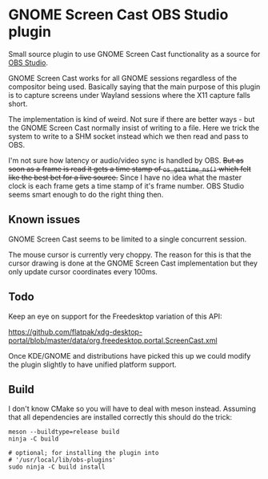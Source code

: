 # GNOME Screen Cast OBS Studio plugin

Small source plugin to use GNOME Screen Cast functionality as a source for [OBS
Studio][1].

GNOME Screen Cast works for all GNOME sessions regardless of the compositor
being used. Basically saying that the main purpose of this plugin is to capture
screens under Wayland sessions where the X11 capture falls short.

The implementation is kind of weird. Not sure if there are better ways - but the
GNOME Screen Cast normally insist of writing to a file. Here we trick the system
to write to a SHM socket instead which we then read and pass to OBS.

I'm not sure how latency or audio/video sync is handled by OBS. ~~But as soon as
a frame is read it gets a time stamp of `os_gettime_ns()` which felt like the
best bet for a live source.~~ Since I have no idea what the master clock is each
frame gets a time stamp of it's frame number. OBS Studio seems smart enough to
do the right thing then.

[1]: https://obsproject.com/

## Known issues

GNOME Screen Cast seems to be limited to a single concurrent session.

The mouse cursor is currently very choppy. The reason for this is that the
cursor drawing is done at the GNOME Screen Cast implementation but they only
update cursor coordinates every 100ms.

## Todo

Keep an eye on support for the Freedesktop variation of this API:

https://github.com/flatpak/xdg-desktop-portal/blob/master/data/org.freedesktop.portal.ScreenCast.xml

Once KDE/GNOME and distributions have picked this up we could modify the plugin
slightly to have unified platform support.

## Build

I don't know CMake so you will have to deal with meson instead. Assuming that
all dependencies are installed correctly this should do the trick:

```
meson --buildtype=release build
ninja -C build

# optional; for installing the plugin into
# '/usr/local/lib/obs-plugins'
sudo ninja -C build install
```
